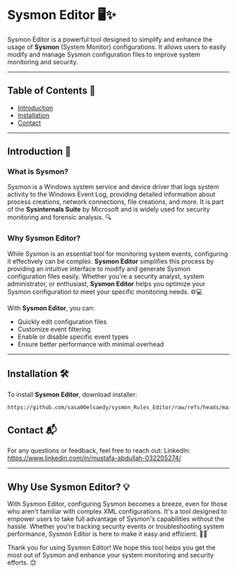# Sysmon Editor 🖥️✨

Sysmon Editor is a powerful tool designed to simplify and enhance the usage of **Sysmon** (System Monitor) configurations. It allows users to easily modify and manage Sysmon configuration files to improve system monitoring and security.

---

## Table of Contents 📑
- [Introduction](#introduction)
- [Installation](#installation)
- [Contact](#contact)

---

## Introduction 🚀

### What is **Sysmon**?  
Sysmon is a Windows system service and device driver that logs system activity to the Windows Event Log, providing detailed information about process creations, network connections, file creations, and more. It is part of the **Sysinternals Suite** by Microsoft and is widely used for security monitoring and forensic analysis. 🔍

### Why Sysmon Editor?  
While Sysmon is an essential tool for monitoring system events, configuring it effectively can be complex. **Sysmon Editor** simplifies this process by providing an intuitive interface to modify and generate Sysmon configuration files easily. Whether you're a security analyst, system administrator, or enthusiast, **Sysmon Editor** helps you optimize your Sysmon configuration to meet your specific monitoring needs. ⚙️💻

With **Sysmon Editor**, you can:
- Quickly edit configuration files
- Customize event filtering
- Enable or disable specific event types
- Ensure better performance with minimal overhead

---

## Installation 🛠️

To install **Sysmon Editor**, download installer:

```bash
https://github.com/sasa00elsaedy/sysmon_Rules_Editor/raw/refs/heads/main/sysmon_editor_installer.exe
```

## Contact 📬

For any questions or feedback, feel free to reach out:
LinkedIn: 
  https://www.linkedin.com/in/mustafa-abdullah-032205274/

---


## Why Use Sysmon Editor? 💡

With Sysmon Editor, configuring Sysmon becomes a breeze, even for those who aren't familiar with complex XML configurations. It's a tool designed to empower users to take full advantage of Sysmon's capabilities without the hassle. Whether you're tracking security events or troubleshooting system performance, Sysmon Editor is here to make it easy and efficient. 🔐💼



Thank you for using Sysmon Editor! We hope this tool helps you get the most out of Sysmon and enhance your system monitoring and security efforts. 😊
